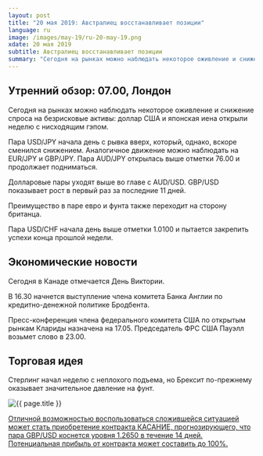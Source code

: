 ```yaml
---
layout: post
title: "20 мая 2019: Австралиец восстанавливает позиции"
language: ru
image: /images/may-19/ru-20-may-19.png
xdate: 20 мая 2019
subtitle: Австралиец восстанавливает позиции
summary: "Сегодня на рынках можно наблюдать некоторое оживление и снижение спроса на безрисковые активы: доллар США и японская иена открыли неделю с нисходящим гэпом. Пара USD/JPY начала день с рывка вверх, который, однако, вскоре сменился снижением"
---
```

## Утренний обзор: 07.00, Лондон
 
Сегодня на рынках можно наблюдать некоторое оживление и снижение спроса на безрисковые активы: доллар США и японская иена открыли неделю с нисходящим гэпом.

Пара USD/JPY начала день с рывка вверх, который, однако, вскоре сменился снижением. Аналогичное движение можно наблюдать на EUR/JPY и GBP/JPY. Пара AUD/JPY открылась выше отметки 76.00 и продолжает подниматься. 

Долларовые пары уходят выше во главе с AUD/USD. GBP/USD показывает рост в первый раз за последние 11 дней.

Преимущество в паре евро и фунта также переходит на сторону британца.

Пара USD/CHF начала день выше отметки 1.0100 и пытается закрепить успехи конца прошлой недели.
 
## Экономические новости
 
Сегодня в Канаде отмечается День Виктории.

В 16.30 начнется выступление члена комитета Банка Англии по кредитно-денежной политике Бродбента.

Пресс-конференция члена федерального комитета США по открытым рынкам Клариды назначена на 17.05. Председатель ФРС США Пауэлл возьмет слово в 23.00.
 
## Торговая идея
 
Стерлинг начал неделю с неплохого подъема, но Брексит по-прежнему оказывает значительное давление на фунт.

<img src="{{ site.url }}/images/may-19/ru-20-may-19.png" alt="{{ page.title }}"  title="{{ page.title }}">

<a href="%LINK%%?currency=USD&amp;market=forex&underlying=frxGBPUSD&formname=touchnotouch&duration_amount=14&duration_units=d&amount=10&amount_type=stake&expiry_type=duration&barrier=1.2650" target="_blank" rel="noopener noreferrer nofollow">Отличной возможностью воспользоваться сложившейся ситуацией может стать приобретение контракта КАСАНИЕ, прогнозирующего, что пара GBP/USD коснется уровня 1.2650 в течение 14 дней. Потенциальная прибыль от контракта может составить до 100%.</a>
